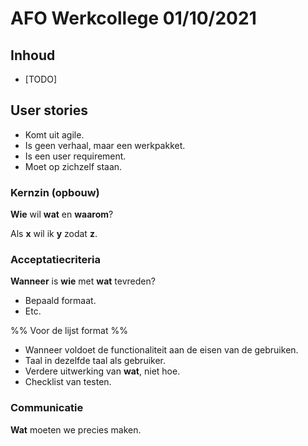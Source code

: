 # AFO Werkcollege 01/10/2021

## Inhoud

- [TODO]

## User stories

- Komt uit agile.
- Is geen verhaal, maar een werkpakket.
- Is een user requirement.
- Moet op zichzelf staan.

### Kernzin (opbouw)

**Wie** wil **wat** en **waarom**?

Als **x** wil ik **y** zodat **z**.

### Acceptatiecriteria

**Wanneer** is **wie** met **wat** tevreden?

- Bepaald formaat.
- Etc.

%% Voor de lijst format %%

- Wanneer voldoet de functionaliteit aan de eisen van de gebruiken.
- Taal in dezelfde taal als gebruiker.
- Verdere uitwerking van **wat**, niet hoe.
- Checklist van testen.

### Communicatie

**Wat** moeten we precies maken.
